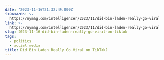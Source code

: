 ```yaml
---
date: '2023-11-16T21:32:49.000Z'
isBasedOn: >-
  https://nymag.com/intelligencer/2023/11/did-bin-laden-really-go-viral-on-tiktok.html
link: >-
  https://nymag.com/intelligencer/2023/11/did-bin-laden-really-go-viral-on-tiktok.html
slug: 2023-11-16-did-bin-laden-really-go-viral-on-tiktok
tags:
  - politics
  - social media
title: Did Bin Laden Really Go Viral on TikTok?
---
```


